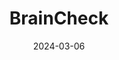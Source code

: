 ---  
layout: startup_page  
title: "BrainCheck"  
id: "braincheck.com"  
permalink: "/braincheckbraincheck.com03062024/"  
website: "http://www.braincheck.com/"  
funding_round: ""  
funding_amount: "$15M"  
investors: "Next Coast Ventures, S3 Ventures, UPMC Enterprises"  
about: "BrainCheck, Inc. is a digital health innovator providing a first-of-its-kind technology for digital cognitive assessment. Their platform offers a comprehensive solution for screening, assessment, care planning, and monitoring cognitive function, streamlining the process for patients, caregivers, and providers. This aims to improve access to information needed for early intervention and combatting cognitive decline."  
markets: "Digital Health, Cognitive Assessment"  
hq: "Austin, Texas, United States"  
founded_year: "2015"  
linkedin: "https://www.linkedin.com/company/braincheck"  
twitter: "https://twitter.com/BrainCheck"  
instagram: ""  
facebook: "https://www.facebook.com/BrainCheckUSA"  
crunchbase: "https://www.crunchbase.com/organization/braincheck"  
pitchbook: "https://pitchbook.com/profiles/company/109791-10"  

date_display: "06-Mar-2024"  
date: "2024-03-06"

# SEO Optimization  
meta_title: "BrainCheck -  Funding ($15M)"  
meta_description: "BrainCheck, BrainCheck, Inc. is a digital health innovator providing a first-of-its-kind technology for digital cognitive assessment. Their platform offers a comp..."  
meta_keywords: "BrainCheck, Digital Health, Cognitive Assessment,  funding"  
canonical_url: "https://startup.projectstartups.com/braincheckbraincheck.com03062024/"  
---